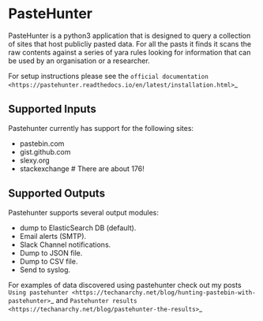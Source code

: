 # PasteHunter
PasteHunter is a python3 application that is designed to query a collection of sites that host publicliy pasted data. 
For all the pasts it finds it scans the raw contents against a series of yara rules looking for information that can be used 
by an organisation or a researcher.

For setup instructions please see the `official documentation <https://pastehunter.readthedocs.io/en/latest/installation.html>`_

## Supported Inputs
Pastehunter currently has support for the following sites:
 - pastebin.com
 - gist.github.com
 - slexy.org
 - stackexchange # There are about 176! 

## Supported Outputs
Pastehunter supports several output modules:
 - dump to ElasticSearch DB (default).
 - Email alerts (SMTP).
 - Slack Channel notifications.
 - Dump to JSON file.
 - Dump to CSV file.
 - Send to syslog.

For examples of data discovered using pastehunter check out my posts `Using pastehunter <https://techanarchy.net/blog/hunting-pastebin-with-pastehunter>`_ and 
`Pastehunter results <https://techanarchy.net/blog/pastehunter-the-results>`_


